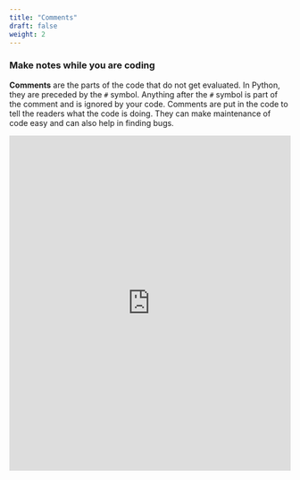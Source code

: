 ```yaml
---
title: "Comments"
draft: false
weight: 2
---
```


### Make notes while you are coding

**Comments** are the parts of the code that do not get evaluated. In Python, they are preceded by the `#` symbol. Anything after the `#` symbol is part of the comment and is ignored by your code. Comments are put in the code to tell the readers what the code is doing. They can make maintenance of code easy and can also help in finding bugs.

<iframe height="600px" width="100%" src="https://repl.it/@nuevofoundation/Basics-Comments?lite=true" scrolling="no" frameborder="no" allowtransparency="true" allowfullscreen="true" sandbox="allow-forms allow-pointer-lock allow-popups allow-same-origin allow-scripts allow-modals"></iframe>